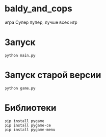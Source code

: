 # baldy_and_cops
игра Супер пупер, лучше всех игр

# Запуск 
```
python main.py
```
# Запуск старой версии

```
python game.py
```

# Библиотеки
```
pip install pygame
pip install pygame-ce
pip install pygame-menu
```

